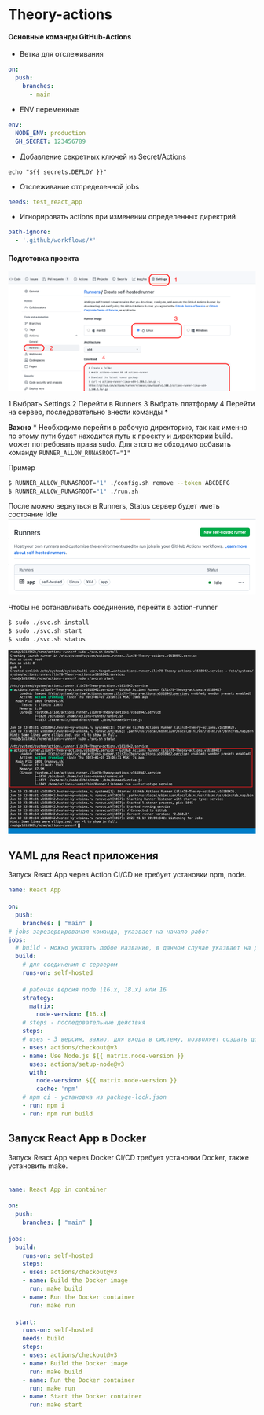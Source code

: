 # Theory-actions 




#### Основные команды GitHub-Actions

- Ветка для отслеживания

```yml
on: 
  push:
    branches:
      - main
```

- ENV переменные 

```yml
env: 
  NODE_ENV: production
  GH_SECRET: 123456789
```

- Добавление секретных ключей из Secret/Actions 

```
echo "${{ secrets.DEPLOY }}"
```


- Отслеживание отпределенной jobs

```yml
needs: test_react_app
```

- Игнорировать actions при изменении определенных директрий

```yml
path-ignore:
  - '.github/workflows/*'
```

#### Подготовка проекта

![](https://github.com/ilinaro/Action-guide/blob/main/image/action.png)

1 Выбрать Settings 
2 Перейти в Runners
3 Выбрать платформу 
4 Перейти на сервер, последовательно внести команды *

__Важно__ *
Необходимо перейти в рабочую директорию, так как именно по этому пути будет находится путь к проекту и директории build.
может потребовать права sudo. 
Для этого не обходимо добавить команду ```RUNNER_ALLOW_RUNASROOT="1"```

Пример
```bash
$ RUNNER_ALLOW_RUNASROOT="1" ./config.sh remove --token ABCDEFG
$ RUNNER_ALLOW_RUNASROOT="1" ./run.sh
```

После можно вернуться в Runners, Status сервер будет иметь состояние Idle
![](https://github.com/ilinaro/Action-guide/blob/main/image/runners.png)





Чтобы не останавливать соединение, перейти в action-runner

```bash
$ sudo ./svc.sh install
$ sudo ./svc.sh start
$ sudo ./svc.sh status
```

![](https://github.com/ilinaro/Action-guide/blob/main/image/svc.png)




## YAML для React приложения
Запуск React App через Action CI/CD не требует установки npm, node. 

```yml
name: React App

on:
  push:
    branches: [ "main" ]
# jobs зарезервированая команда, указвает на начало работ
jobs:
  # build - можно указать любое название, в данном случае указвает на работу сборки
  build:
    # для соединения с сервером
    runs-on: self-hosted

    # рабочая версия node [16.x, 18.x] или 16
    strategy:
      matrix:
        node-version: [16.x]
    # steps - последовательные действия 
    steps:
    # uses - 3 версия, важно, для входа в систему, позволяет создать доступ к директории с проектом
    - uses: actions/checkout@v3
    - name: Use Node.js ${{ matrix.node-version }}
      uses: actions/setup-node@v3
      with:
        node-version: ${{ matrix.node-version }}
        cache: 'npm'
    # npm ci - установка из package-lock.json
    - run: npm i
    - run: npm run build
```

## Запуск React App в Docker
Запуск React App через Docker CI/CD требует установки Docker, также установить make. 

```yml

name: React App in container

on:
  push:
    branches: [ "main" ]

jobs:
  build:
    runs-on: self-hosted
    steps:
    - uses: actions/checkout@v3
    - name: Build the Docker image
      run: make build
    - name: Run the Docker container
      run: make run
  
  start:
    runs-on: self-hosted
    needs: build
    steps:
    - uses: actions/checkout@v3
    - name: Build the Docker image
      run: make build
    - name: Run the Docker container
      run: make run
    - name: Start the Docker container
      run: make start
```

